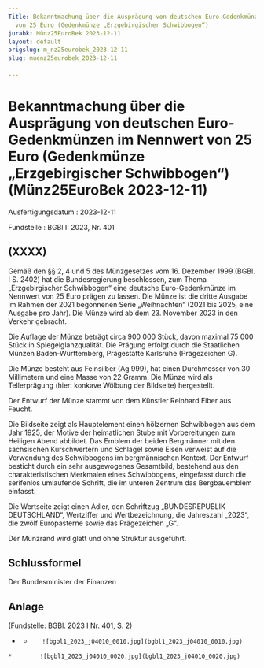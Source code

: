 ```yaml
---
Title: Bekanntmachung über die Ausprägung von deutschen Euro-Gedenkmünzen im Nennwert
  von 25 Euro (Gedenkmünze „Erzgebirgischer Schwibbogen“)
jurabk: Münz25EuroBek 2023-12-11
layout: default
origslug: m_nz25eurobek_2023-12-11
slug: muenz25eurobek_2023-12-11

---
```


# Bekanntmachung über die Ausprägung von deutschen Euro-Gedenkmünzen im Nennwert von 25 Euro (Gedenkmünze „Erzgebirgischer Schwibbogen“) (Münz25EuroBek 2023-12-11)

Ausfertigungsdatum
:   2023-12-11

Fundstelle
:   BGBl I: 2023, Nr. 401


## (XXXX)

Gemäß den §§ 2, 4 und 5 des Münzgesetzes vom 16. Dezember 1999 (BGBl.
I S. 2402) hat die Bundesregierung beschlossen, zum Thema
„Erzgebirgischer Schwibbogen“ eine deutsche Euro-Gedenkmünze im
Nennwert von 25 Euro prägen zu lassen. Die Münze ist die dritte
Ausgabe im Rahmen der 2021 begonnenen Serie „Weihnachten“
(2021 bis 2025, eine Ausgabe pro Jahr). Die Münze wird ab dem 23.
November 2023 in den Verkehr gebracht.

Die Auflage der Münze beträgt circa 900 000 Stück, davon maximal
75 000 Stück in Spiegelglanzqualität. Die Prägung erfolgt durch die
Staatlichen Münzen Baden-Württemberg, Prägestätte Karlsruhe
(Prägezeichen G).

Die Münze besteht aus Feinsilber (Ag 999), hat einen Durchmesser von
30 Millimetern und eine Masse von 22 Gramm. Die Münze wird als
Tellerprägung (hier: konkave Wölbung der Bildseite) hergestellt.

Der Entwurf der Münze stammt von dem Künstler Reinhard Eiber aus
Feucht.

Die Bildseite zeigt als Hauptelement einen hölzernen Schwibbogen aus
dem Jahr 1925, der Motive der heimatlichen Stube mit Vorbereitungen
zum Heiligen Abend abbildet. Das Emblem der beiden Bergmänner mit den
sächsischen Kurschwertern und Schlägel sowie Eisen verweist auf die
Verwendung des Schwibbogens im bergmännischen Kontext. Der Entwurf
besticht durch ein sehr ausgewogenes Gesamtbild, bestehend aus den
charakteristischen Merkmalen eines Schwibbogens, eingefasst durch die
serifenlos umlaufende Schrift, die im unteren Zentrum das
Bergbauemblem einfasst.

Die Wertseite zeigt einen Adler, den Schriftzug „BUNDESREPUBLIK
DEUTSCHLAND“, Wertziffer und Wertbezeichnung, die Jahreszahl „2023“,
die zwölf Europasterne sowie das Prägezeichen „G“.

Der Münzrand wird glatt und ohne Struktur ausgeführt.


## Schlussformel

Der Bundesminister der Finanzen


## Anlage

(Fundstelle: BGBl. 2023 I Nr. 401, S. 2)



*    *        ![bgbl1_2023_j04010_0010.jpg](bgbl1_2023_j04010_0010.jpg)
    *        ![bgbl1_2023_j04010_0020.jpg](bgbl1_2023_j04010_0020.jpg)


